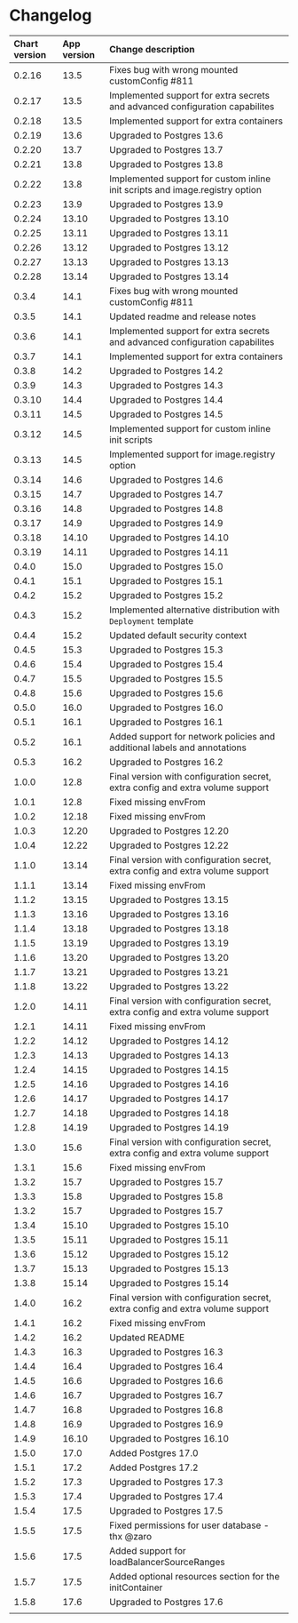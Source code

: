 # Changelog

| Chart version | App version | Change description |
| :------------ | :---------- | :----------------- |
| 0.2.16 | 13.5 | Fixes bug with wrong mounted customConfig #811 |
| 0.2.17 | 13.5 | Implemented support for extra secrets and advanced configuration capabilites |
| 0.2.18 | 13.5 | Implemented support for extra containers |
| 0.2.19 | 13.6 | Upgraded to Postgres 13.6 |
| 0.2.20 | 13.7 | Upgraded to Postgres 13.7 |
| 0.2.21 | 13.8 | Upgraded to Postgres 13.8 |
| 0.2.22 | 13.8 | Implemented support for custom inline init scripts and image.registry option |
| 0.2.23 | 13.9 | Upgraded to Postgres 13.9 |
| 0.2.24 | 13.10 | Upgraded to Postgres 13.10 |
| 0.2.25 | 13.11 | Upgraded to Postgres 13.11 |
| 0.2.26 | 13.12 | Upgraded to Postgres 13.12 |
| 0.2.27 | 13.13 | Upgraded to Postgres 13.13 |
| 0.2.28 | 13.14 | Upgraded to Postgres 13.14 |
| 0.3.4 | 14.1 | Fixes bug with wrong mounted customConfig #811 |
| 0.3.5 | 14.1 | Updated readme and release notes |
| 0.3.6 | 14.1 | Implemented support for extra secrets and advanced configuration capabilites |
| 0.3.7 | 14.1 | Implemented support for extra containers |
| 0.3.8 | 14.2 | Upgraded to Postgres 14.2 |
| 0.3.9 | 14.3 | Upgraded to Postgres 14.3 |
| 0.3.10 | 14.4 | Upgraded to Postgres 14.4 |
| 0.3.11 | 14.5 | Upgraded to Postgres 14.5 |
| 0.3.12 | 14.5 | Implemented support for custom inline init scripts |
| 0.3.13 | 14.5 | Implemented support for image.registry option |
| 0.3.14 | 14.6 | Upgraded to Postgres 14.6 |
| 0.3.15 | 14.7 | Upgraded to Postgres 14.7 |
| 0.3.16 | 14.8 | Upgraded to Postgres 14.8 |
| 0.3.17 | 14.9 | Upgraded to Postgres 14.9 |
| 0.3.18 | 14.10 | Upgraded to Postgres 14.10 |
| 0.3.19 | 14.11 | Upgraded to Postgres 14.11 |
| 0.4.0 | 15.0 | Upgraded to Postgres 15.0 |
| 0.4.1 | 15.1 | Upgraded to Postgres 15.1 |
| 0.4.2 | 15.2 | Upgraded to Postgres 15.2 |
| 0.4.3 | 15.2 | Implemented alternative distribution with `Deployment` template |
| 0.4.4 | 15.2 | Updated default security context |
| 0.4.5 | 15.3 | Upgraded to Postgres 15.3 |
| 0.4.6 | 15.4 | Upgraded to Postgres 15.4 |
| 0.4.7 | 15.5 | Upgraded to Postgres 15.5 |
| 0.4.8 | 15.6 | Upgraded to Postgres 15.6 |
| 0.5.0 | 16.0 | Upgraded to Postgres 16.0 |
| 0.5.1 | 16.1 | Upgraded to Postgres 16.1 |
| 0.5.2 | 16.1 | Added support for network policies and additional labels and annotations |
| 0.5.3 | 16.2 | Upgraded to Postgres 16.2 |
| 1.0.0 | 12.8 | Final version with configuration secret, extra config and extra volume support |
| 1.0.1 | 12.8 | Fixed missing envFrom |
| 1.0.2 | 12.18 | Fixed missing envFrom |
| 1.0.3 | 12.20 | Upgraded to Postgres 12.20 |
| 1.0.4 | 12.22 | Upgraded to Postgres 12.22 |
| 1.1.0 | 13.14 | Final version with configuration secret, extra config and extra volume support |
| 1.1.1 | 13.14 | Fixed missing envFrom |
| 1.1.2 | 13.15 | Upgraded to Postgres 13.15 |
| 1.1.3 | 13.16 | Upgraded to Postgres 13.16 |
| 1.1.4 | 13.18 | Upgraded to Postgres 13.18 |
| 1.1.5 | 13.19 | Upgraded to Postgres 13.19 |
| 1.1.6 | 13.20 | Upgraded to Postgres 13.20 |
| 1.1.7 | 13.21 | Upgraded to Postgres 13.21 |
| 1.1.8 | 13.22 | Upgraded to Postgres 13.22 |
| 1.2.0 | 14.11 | Final version with configuration secret, extra config and extra volume support |
| 1.2.1 | 14.11 | Fixed missing envFrom |
| 1.2.2 | 14.12 | Upgraded to Postgres 14.12 |
| 1.2.3 | 14.13 | Upgraded to Postgres 14.13 |
| 1.2.4 | 14.15 | Upgraded to Postgres 14.15 |
| 1.2.5 | 14.16 | Upgraded to Postgres 14.16 |
| 1.2.6 | 14.17 | Upgraded to Postgres 14.17 |
| 1.2.7 | 14.18 | Upgraded to Postgres 14.18 |
| 1.2.8 | 14.19 | Upgraded to Postgres 14.19 |
| 1.3.0 | 15.6 | Final version with configuration secret, extra config and extra volume support |
| 1.3.1 | 15.6 | Fixed missing envFrom |
| 1.3.2 | 15.7 | Upgraded to Postgres 15.7 |
| 1.3.3 | 15.8 | Upgraded to Postgres 15.8 |
| 1.3.2 | 15.7 | Upgraded to Postgres 15.7 |
| 1.3.4 | 15.10 | Upgraded to Postgres 15.10 |
| 1.3.5 | 15.11 | Upgraded to Postgres 15.11 |
| 1.3.6 | 15.12 | Upgraded to Postgres 15.12 |
| 1.3.7 | 15.13 | Upgraded to Postgres 15.13 |
| 1.3.8 | 15.14 | Upgraded to Postgres 15.14 |
| 1.4.0 | 16.2 | Final version with configuration secret, extra config and extra volume support |
| 1.4.1 | 16.2 | Fixed missing envFrom |
| 1.4.2 | 16.2 | Updated README |
| 1.4.3 | 16.3 | Upgraded to Postgres 16.3 |
| 1.4.4 | 16.4 | Upgraded to Postgres 16.4 |
| 1.4.5 | 16.6 | Upgraded to Postgres 16.6 |
| 1.4.6 | 16.7 | Upgraded to Postgres 16.7 |
| 1.4.7 | 16.8 | Upgraded to Postgres 16.8 |
| 1.4.8 | 16.9 | Upgraded to Postgres 16.9 |
| 1.4.9 | 16.10 | Upgraded to Postgres 16.10 |
| 1.5.0 | 17.0 | Added Postgres 17.0 |
| 1.5.1 | 17.2 | Added Postgres 17.2 |
| 1.5.2 | 17.3 | Upgraded to Postgres 17.3 |
| 1.5.3 | 17.4 | Upgraded to Postgres 17.4 |
| 1.5.4 | 17.5 | Upgraded to Postgres 17.5 |
| 1.5.5 | 17.5 | Fixed permissions for user database - thx @zaro |
| 1.5.6 | 17.5 | Added support for loadBalancerSourceRanges |
| 1.5.7 | 17.5 | Added optional resources section for the initContainer |
| 1.5.8 | 17.6 | Upgraded to Postgres 17.6 |
| | | |
